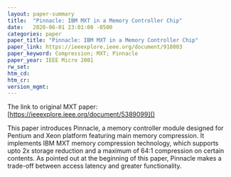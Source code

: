```yaml
---
layout: paper-summary
title:  "Pinnacle: IBM MXT in a Memory Controller Chip"
date:   2020-06-01 23:01:00 -0500
categories: paper
paper_title: "Pinnacle: IBM MXT in a Memory Controller Chip"
paper_link: https://ieeexplore.ieee.org/document/918003
paper_keyword: Compression; MXT; Pinnacle
paper_year: IEEE Micro 2001
rw_set:
htm_cd:
htm_cr:
version_mgmt:
---
```


The link to original MXT paper: [https://ieeexplore.ieee.org/document/5389099]()

This paper introduces Pinnacle, a memory controller module designed for Pentium and Xeon platform featuring main memory
compression. It implements IBM MXT memory compression technology, which supports upto 2x storage reduction and a
maximum of 64:1 compression on certain contents. As pointed out at the beginning of this paper, Pinnacle makes a trade-off
between access latency and greater functionality. 

